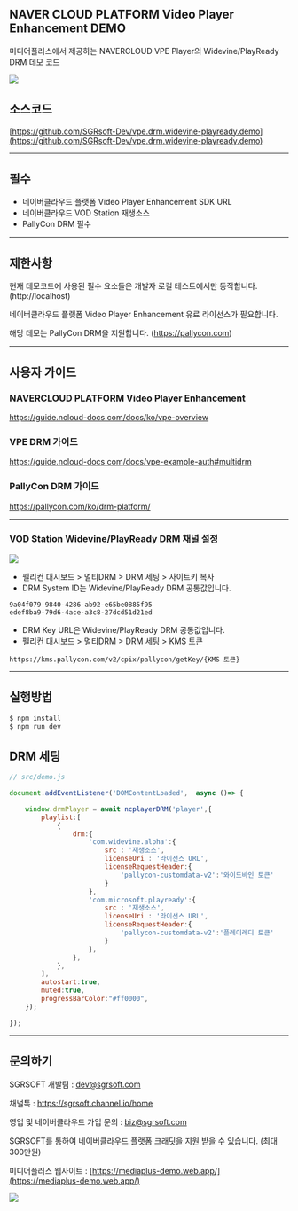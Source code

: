 ## NAVER CLOUD PLATFORM Video Player Enhancement DEMO

미디어플러스에서 제공하는 NAVERCLOUD VPE Player의 Widevine/PlayReady DRM 데모 코드

![](https://nnbkegvqsbcu5297614.cdn.ntruss.com/profile/202308/db85e25df98bf242d0ae25724a975dd7.png)



## 소스코드
[https://github.com/SGRsoft-Dev/vpe.drm.widevine-playready.demo](https://github.com/SGRsoft-Dev/vpe.drm.widevine-playready.demo)


*** 


## 필수
- 네이버클라우드 플랫폼 Video Player Enhancement SDK URL
- 네이버클라우드 VOD Station 재생소스
- PallyCon DRM 필수
***

## 제한사항

현재 데모코드에 사용된 필수 요소들은 개발자 로컬 테스트에서만 동작합니다. (http://localhost)

네이버클라우드 플랫폼 Video Player Enhancement 유료 라이선스가 필요합니다.

해당 데모는 PallyCon DRM을 지원합니다. (https://pallycon.com)

***


## 사용자 가이드
### NAVERCLOUD PLATFORM Video Player Enhancement
https://guide.ncloud-docs.com/docs/ko/vpe-overview


### VPE DRM 가이드
https://guide.ncloud-docs.com/docs/vpe-example-auth#multidrm

### PallyCon DRM 가이드
https://pallycon.com/ko/drm-platform/


***


### VOD Station Widevine/PlayReady DRM 채널 설정
![](https://nnbkegvqsbcu5297614.cdn.ntruss.com/profile/202308/07b143fb4d1960fb2238c8eb53834f32.png)

- 펠리컨 대시보드 > 멀티DRM > DRM 세팅 > 사이트키 복사
- DRM System ID는 Widevine/PlayReady DRM 공통값입니다.
```
9a04f079-9840-4286-ab92-e65be0885f95
edef8ba9-79d6-4ace-a3c8-27dcd51d21ed
```
- DRM Key URL은 Widevine/PlayReady DRM 공통값입니다.
- 펠리컨 대시보드 > 멀티DRM > DRM 세팅 > KMS 토큰
```
https://kms.pallycon.com/v2/cpix/pallycon/getKey/{KMS 토큰}
```


***

## 실행방법

```bash
$ npm install
$ npm run dev
```

## DRM 세팅

```javascript
// src/demo.js

document.addEventListener('DOMContentLoaded',  async ()=> {

    window.drmPlayer = await ncplayerDRM('player',{
        playlist:[
            {
                drm:{
                    'com.widevine.alpha':{
                        src : '재생소스',
                        licenseUri : '라이선스 URL',
                        licenseRequestHeader:{
                            'pallycon-customdata-v2':'와이드바인 토큰'
                        }
                    },
                    'com.microsoft.playready':{
                        src : '재생소스',
                        licenseUri : '라이선스 URL',
                        licenseRequestHeader:{
                            'pallycon-customdata-v2':'플레이레디 토큰'
                        }
                    },
                },
            },
        ],
        autostart:true,
        muted:true,
        progressBarColor:"#ff0000",
    });

});


```

***


## 문의하기


SGRSOFT 개발팀  : dev@sgrsoft.com

채널톡 : https://sgrsoft.channel.io/home

영업 및 네이버클라우드 가입 문의 : biz@sgrsoft.com

SGRSOFT를 통하여 네이버클라우드 플랫폼 크래딧을 지원 받을 수 있습니다. (최대 300만원)


미디어플러스 웹사이트 :
[https://mediaplus-demo.web.app/](https://mediaplus-demo.web.app/)

![](https://nnbkegvqsbcu5297614.cdn.ntruss.com/profile/202308/851b6ea05f1fcc1cb827d841ca32346d.png)


